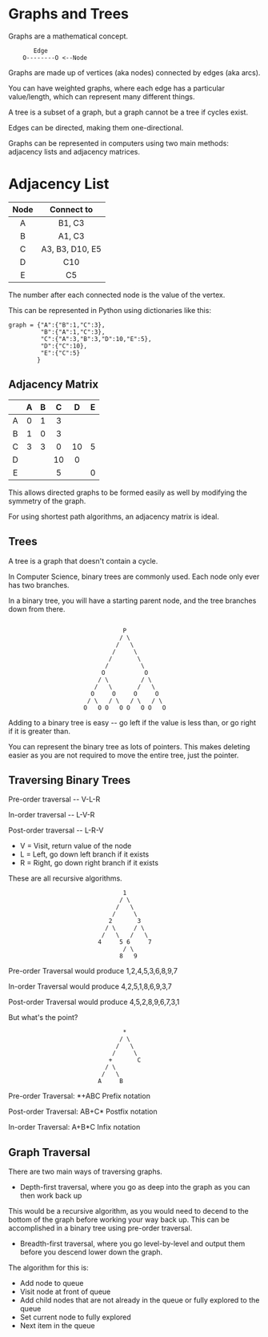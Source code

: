 # Graphs and Trees #

Graphs are a mathematical concept.

           Edge
        O--------O <--Node

Graphs are made up of vertices (aka nodes) connected by edges (aka arcs).

You can have weighted graphs, where each edge has a particular value/length, which can represent many different things.

A tree is a subset of a graph, but a graph cannot be a tree if cycles exist.

Edges can be directed, making them one-directional.

Graphs can be represented in computers using two main methods: adjacency lists and adjacency matrices.

# Adjacency List #

|Node   |  Connect to|
|:-----:|:----------:|
|  A    |  B1, C3    |
|  B    |  A1, C3    |
|  C    |  A3, B3, D10, E5|
|  D    |  C10       |
|  E    |  C5        |

The number after each connected node is the value of the vertex.

This can be represented in Python using dictionaries like this:

```
graph = {"A":{"B":1,"C":3},
         "B":{"A":1,"C":3},
         "C":{"A":3,"B":3,"D":10,"E":5},
         "D":{"C":10},
         "E":{"C":5}
        }
```

## Adjacency Matrix ##

|   |A  |B  |C  |D  |E  |
|:-:|:-:|:-:|:-:|:-:|:-:| 
|  A|0  |1  |3  |   |   |
|  B|1  |0  |3  |   |   |
|  C|3  |3  |0  |10 |5  |
|  D|   |   |10 |0  |   |
|  E|   |   |5  |   |0  |

This allows directed graphs to be formed easily as well by modifying the symmetry of the graph.

For using shortest path algorithms, an adjacency matrix is ideal.

## Trees ##

A tree is a graph that doesn't contain a cycle.

In Computer Science, binary trees are commonly used. Each node only ever has two branches.

In a binary tree, you will have a starting parent node, and the tree branches down from there.

```

                                P
                               / \
                              /   \
                             /     \
                            /       \
                           /         \
                          O           O
                         / \         / \
                        /   \       /   \
                       O     O     O     O
                      / \   / \   / \   / \
                     O   O O   O O   O O   O 
```

Adding to a binary tree is easy -- go left if the value is less than, or go right if it is greater than.

You can represent the binary tree as lots of pointers. This makes deleting easier as you are not required to move the entire tree, just the pointer.


## Traversing Binary Trees ##

Pre-order traversal -- V-L-R

In-order traversal -- L-V-R

Post-order traversal -- L-R-V

- V = Visit, return value of the node
- L = Left, go down left branch if it exists
- R = Right, go down right branch if it exists

These are all recursive algorithms.

```
                                1
                               / \
                              /   \
                             /     \
                            2       3
                           / \     / \
                          /   \   /   \
                         4     5 6     7
                                / \
                               8   9
```

Pre-order Traversal would produce 1,2,4,5,3,6,8,9,7

In-order Traversal would produce 4,2,5,1,8,6,9,3,7

Post-order Traversal would produce 4,5,2,8,9,6,7,3,1

But what's the point?

```
                                *
                               / \
                              /   \
                             /     \
                            +       C
                           / \
                          /   \
                         A     B
```

Pre-order Traversal: *+ABC  Prefix notation

Post-order Traversal: AB+C*  Postfix notation

In-order Traversal: A+B*C  Infix notation



## Graph Traversal ##

There are two main ways of traversing graphs.

- Depth-first traversal, where you go as deep into the graph as you can then work back up

This would be a recursive algorithm, as you would need to decend to the bottom of the graph before working your way back up. This can be accomplished in a binary tree using pre-order traversal.

- Breadth-first traversal, where you go level-by-level and output them before you descend lower down the graph.

The algorithm for this is:

 - Add node to queue
 - Visit node at front of queue
 - Add child nodes that are not already in the queue or fully explored to the queue
 - Set current node to fully explored
 - Next item in the queue